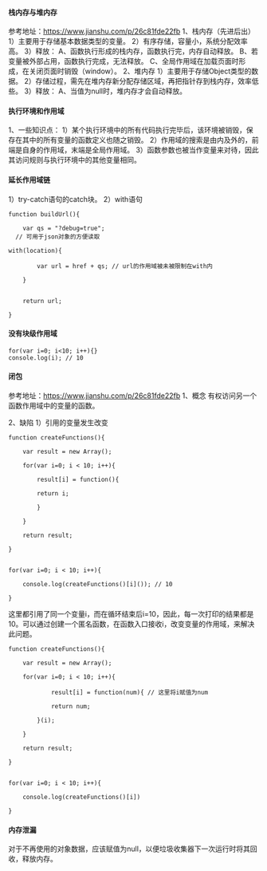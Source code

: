 ﻿#### 栈内存与堆内存
参考地址：https://www.jianshu.com/p/26c81fde22fb
1、栈内存（先进后出）
1）主要用于存储基本数据类型的变量。
2）有序存储，容量小，系统分配效率高。
3）释放：
A、函数执行形成的栈内存，函数执行完，内存自动释放。
B、若变量被外部占用，函数执行完成，无法释放。
C、全局作用域在加载页面时形成，在关闭页面时销毁（window）。
2、堆内存
1）主要用于存储Object类型的数据。
2）存储过程，需先在堆内存新分配存储区域，再把指针存到栈内存，效率低些。
3）释放：
A、当值为null时，堆内存才会自动释放。

#### 执行环境和作用域
1、一些知识点：
1）某个执行环境中的所有代码执行完毕后，该环境被销毁，保存在其中的所有变量的函数定义也随之销毁。
2）作用域的搜索是由内及外的，前端是自身的作用域，末端是全局作用域。
3）函数参数也被当作变量来对待，因此其访问规则与执行环境中的其他变量相同。

#### 延长作用域链
1）try-catch语句的catch块。
2）with语句
```
function buildUrl(){

	var qs = "?debug=true";
  // 可用于json对象的方便读取
	
with(location){
 
		var url = href + qs; // url的作用域被未被限制在with内

	}


	return url;

}

```

#### 没有块级作用域
```
for(var i=0; i<10; i++){}
console.log(i); // 10

```

#### 闭包
参考地址：https://www.jianshu.com/p/26c81fde22fb
1、概念
有权访问另一个函数作用域中的变量的函数。

2、缺陷
1）引用的变量发生改变
```
function createFunctions(){

	var result = new Array();

	for(var i=0; i < 10; i++){

		result[i] = function(){
 
   		return i;

		}

	}

	return result;

}


for(var i=0; i < 10; i++){

	console.log(createFunctions()[i]()); // 10

}

```
这里都引用了同一个变量i，而在循环结束后i=10，因此，每一次打印的结果都是10。可以通过创建一个匿名函数，在函数入口接收i，改变变量的作用域，来解决此问题。
```
function createFunctions(){

	var result = new Array();

	for(var i=0; i < 10; i++){

			result[i] = function(num){ // 这里将i赋值为num

			return num;

		}(i);

	}

	return result;

}


for(var i=0; i < 10; i++){

	console.log(createFunctions()[i])

}

```

#### 内存泄漏
对于不再使用的对象数据，应该赋值为null，以便垃圾收集器下一次运行时将其回收，释放内存。